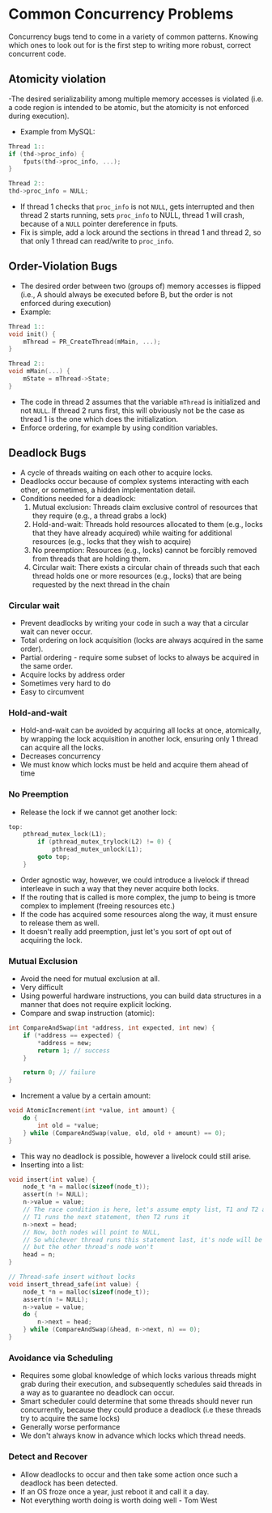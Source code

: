 # Common Concurrency Problems

Concurrency bugs tend to come in a variety of common patterns. Knowing which ones to look out for is the first step to writing more robust, correct concurrent code.

## Atomicity violation
-The desired serializability among multiple memory accesses is violated (i.e. a code region is intended to be atomic, but the atomicity is not enforced during execution).
- Example from MySQL:

```c++
Thread 1::
if (thd->proc_info) {
    fputs(thd->proc_info, ...);
}

Thread 2::
thd->proc_info = NULL;
```

- If thread 1 checks that `proc_info` is not `NULL`, gets interrupted and then thread 2 starts running, sets `proc_info` to NULL, thread 1 will crash, because of a `NULL` pointer dereference in fputs.
- Fix is simple, add a lock around the sections in thread 1 and thread 2, so that only 1 thread can read/write to `proc_info`.

## Order-Violation Bugs
- The desired order between two (groups of) memory accesses is flipped (i.e., A should always be executed before B, but the order is not enforced during execution)
- Example:
```c++
Thread 1::
void init() {
    mThread = PR_CreateThread(mMain, ...);
}

Thread 2::
void mMain(...) {
    mState = mThread->State;
}
```
- The code in thread 2 assumes that the variable `mThread` is initialized and not `NULL`. If thread 2 runs first, this will obviously not be the case as thread 1 is the one which does the initialization.
- Enforce ordering, for example by using condition variables.

## Deadlock Bugs

- A cycle of threads waiting on each other to acquire locks.
- Deadlocks occur because of complex systems interacting with each other, or sometimes, a hidden implementation detail.
- Conditions needed for a deadlock:
    1. Mutual exclusion: Threads claim exclusive control of resources that they require (e.g., a thread grabs a lock)
    2. Hold-and-wait: Threads hold resources allocated to them (e.g., locks that they have already acquired) while waiting for additional resources (e.g., locks that they wish to acquire)
    3. No preemption: Resources (e.g., locks) cannot be forcibly removed from threads that are holding them.
    4. Circular wait: There exists a circular chain of threads such that each thread holds one or more resources (e.g., locks) that are being requested by the next thread in the chain

### Circular wait
- Prevent deadlocks by writing your code in such a way that a circular wait can never occur.
- Total ordering on lock acquisition (locks are always acquired in the same order).
- Partial ordering - require some subset of locks to always be acquired in the same order.
- Acquire locks by address order
- Sometimes very hard to do
- Easy to circumvent

### Hold-and-wait

- Hold-and-wait can be avoided by acquiring all locks at once, atomically, by wrapping the lock acquisition in another lock, ensuring only 1 thread can acquire all the locks.
- Decreases concurrency
- We must know which locks must be held and acquire them ahead of time

### No Preemption

- Release the lock if we cannot get another lock:
```c++
top:
    pthread_mutex_lock(L1);
        if (pthread_mutex_trylock(L2) != 0) {
            pthread_mutex_unlock(L1);
        goto top;
    }
```
- Order agnostic way, however, we could introduce a livelock if thread interleave in such a way that they never acquire both locks.
- If the routing that is called is more complex, the jump to being is tmore complex to implement (freeing resources etc.)
- If the code has acquired some resources along the way, it must ensure to release them as well.
- It doesn't really add preemption, just let's you sort of opt out of acquiring the lock.

### Mutual Exclusion

- Avoid the need for mutual exclusion at all.
- Very difficult
- Using powerful hardware instructions, you can build data structures in a manner that does not require explicit locking.
- Compare and swap instruction (atomic):
```c
int CompareAndSwap(int *address, int expected, int new) {
    if (*address == expected) {
        *address = new;
        return 1; // success
    }

    return 0; // failure
}
```
- Increment a value by a certain amount:
```c
void AtomicIncrement(int *value, int amount) {
    do {
        int old = *value;
    } while (CompareAndSwap(value, old, old + amount) == 0);
}
```
- This way no deadlock is possible, however a livelock could still arise.
- Inserting into a list:
```c
void insert(int value) {
    node_t *n = malloc(sizeof(node_t));
    assert(n != NULL);
    n->value = value;
    // The race condition is here, let's assume empty list, T1 and T2 are here,
    // T1 runs the next statement, then T2 runs it
    n->next = head;
    // Now, both nodes will point to NULL,
    // So whichever thread runs this statement last, it's node will be in the list,
    // but the other thread's node won't
    head = n;
}

// Thread-safe insert without locks
void insert_thread_safe(int value) {
    node_t *n = malloc(sizeof(node_t));
    assert(n != NULL);
    n->value = value;
    do {
        n->next = head;
    } while (CompareAndSwap(&head, n->next, n) == 0);
}
```

### Avoidance via Scheduling

- Requires some global knowledge of which locks various threads might grab during their execution, and subsequently schedules said threads in  a way as to guarantee no deadlock can occur.
- Smart scheduler could determine that some threads should never run concurrently, because they could produce a deadlock (i.e these threads try to acquire the same locks)
- Generally worse performance
- We don't always know in advance which locks which thread needs.

### Detect and Recover

- Allow deadlocks to occur and then take some action once such a deadlock has been detected.
- If an OS froze once a year, just reboot it and call it a day.
- Not everything worth doing is worth doing well - Tom West